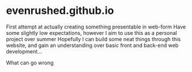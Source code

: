 # evenrushed.github.io

First attempt at actually creating something presentable in web-form
Have some slightly low expectations, however I aim to use this as a personal project over summer
Hopefully I can build some neat things through this website, and gain an understanding over basic front and back-end web development...

What can go wrong
